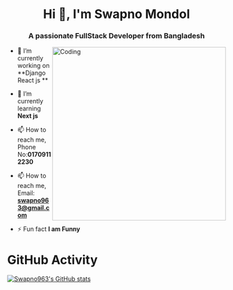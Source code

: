 <h1 align="center">Hi 👋, I'm Swapno Mondol</h1>
<h3 align="center">A passionate FullStack Developer from Bangladesh</h3>

<img align="right" alt="Coding" width="400" src="https://cdn.dribbble.com/users/1162077/screenshots/3848914/programmer.gif">



- 🔭 I’m currently working on **Django React js **

- 🌱 I’m currently learning **Next js**

- 📫 How to reach me, Phone No:**01709112230**
- 📫 How to reach me, Email: **swapno963@gmail.com**

- ⚡ Fun fact **I am Funny**


# GitHub Activity

[![Swapno963's GitHub stats](https://github-readme-stats.vercel.app/api?username=Swapno963)](https://github.com/Swapno963)
